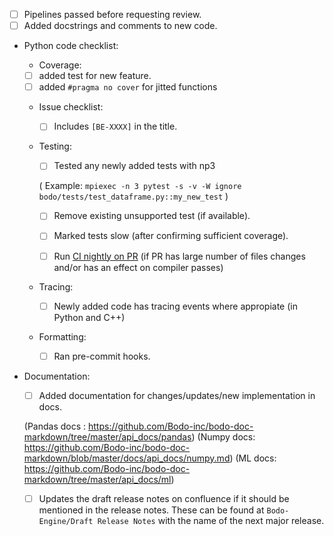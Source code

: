 - [ ] Pipelines passed before requesting review.
- [ ] Added docstrings and comments to new code.

- Python code checklist:
  - Coverage:
   - [ ] added test for new feature.
   - [ ] added `#pragma no cover` for jitted functions

  - Issue checklist:
    - [ ] Includes `[BE-XXXX]` in the title.

  - Testing:
    - [ ] Tested any newly added tests with np3

    ( Example: `mpiexec -n 3 pytest -s -v -W ignore bodo/tests/test_dataframe.py::my_new_test` )

    - [ ] Remove existing unsupported test (if available).

    - [ ] Marked tests slow (after confirming sufficient coverage).

    - [ ] Run [CI nightly on PR](https://bodo.atlassian.net/wiki/spaces/B/pages/998047993/6.+Running+Nightly+CI+on+a+Development+Branch) (if PR has large number of files changes and/or has an effect on compiler passes)


  - Tracing:
    - [ ] Newly added code has tracing events where appropiate (in Python and C++)

  - Formatting:
    - [ ] Ran pre-commit hooks.

- Documentation:
  - [ ] Added documentation for changes/updates/new implementation in docs.

   (Pandas docs : https://github.com/Bodo-inc/bodo-doc-markdown/tree/master/api_docs/pandas)
(Numpy docs: https://github.com/Bodo-inc/bodo-doc-markdown/blob/master/docs/api_docs/numpy.md)
   (ML docs: https://github.com/Bodo-inc/bodo-doc-markdown/tree/master/api_docs/ml)

  - [ ] Updates the draft release notes on confluence if it should be mentioned
  in the release notes. These can be found at `Bodo-Engine/Draft Release Notes` with the name of the next major release.
